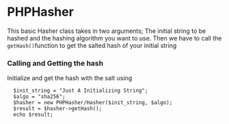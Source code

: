 # PHPHasher

This basic Hasher class takes in two arguments; The initial string to be hashed and the hashing algorithm you want to use.
Then we have to call the `getHash()`function to get the salted hash of your initial string

<h3>Calling and Getting the hash</h3>

Initialize and get the hash with the salt using
  ```
    $init_string = "Just A Initializing String";
    $algo = "sha256";
    $hasher = new PHPHasher/Hasher($init_string, $algo);
    $result = $hasher->getHash();
    echo $result;
  ```
